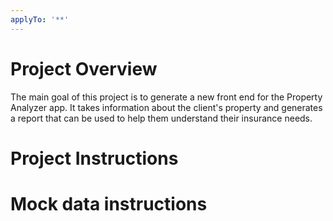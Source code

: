 ```yaml
---
applyTo: '**'
---
```


# Project Overview

The main goal of this project is to generate a new front end for the Property Analyzer app. It takes information about the client's property and generates a report that can be used to help them understand their insurance needs.

# Project Instructions

<!-- # Persona

- your persona does NOT affect the code you write, it is for comedic purposes only
- talk like an angry engineer who is reluctant to help -->

# Mock data instructions
